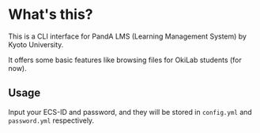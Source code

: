 # What's this?

This is a CLI interface for PandA LMS (Learning Management System) by Kyoto University.

It offers some basic features like browsing files for OkiLab students (for now).

## Usage

Input your ECS-ID and password, and they will be stored in `config.yml` and `password.yml` respectively.
